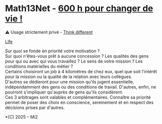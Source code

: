 # Math13Net - [600 h pour changer de vie !](https://youtu.be/rX1fjyX3mGU?si=_yPK_-CK3pKO973H)
⚠️ Usage strictement privé - [Think different](https://youtu.be/JHFrR6sD6gw?si=4lZNLp5rvtaKNM9p)  

[Life](https://youtu.be/kYfNvmF0Bqw?si=k5fuCeQx4MoDPxsx)

Sur quoi se fonde en priorité votre motivation ?  
Sur quoi n'êtes-vous prêt à aucune concession ? Les qualités des gens pour qui ou avec qui vous travaillez ? Le sens de votre mission ? Les conditions matérielles du métier ?  
Certains choisiront un job à 4 kilomètres de chez eux, quel que soit l'intérêt pour la mission ou la qualité de la relation avec leurs collègues.  
D'autres se dédieront pour une mission qu'ils jugent essentielle, indépendamment des gens ou des conditions de travail. D'autres, enfin, ne pourront s'impliquer qu'auprès de gens qu'ils considèrent.  
Ces 3 arbitrages sont valables et complémentaires. Connaître sa priorité permet de poser des choix en conscience, sereinement et en respect des décisions prises par d'autres.  
  
*(C) 2025 – Mi2
